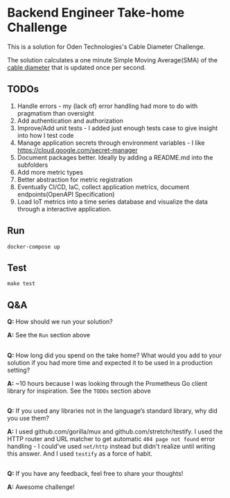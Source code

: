 # Backend Engineer Take-home Challenge

This is a solution for Oden Technologies's Cable Diameter Challenge.

The solution calculates a one minute Simple Moving Average(SMA) of the [cable diameter](http://takehome-backend.oden.network/?metric=cable-diameter) that is updated once per second. 

## TODOs
1. Handle errors - my (lack of) error handling had more to do with pragmatism than oversight
2. Add authentication and authorization
3. Improve/Add unit tests - I added just enough tests case to give insight into how I test code
4. Manage application secrets through environment variables - I like https://cloud.google.com/secret-manager
5. Document packages better. Ideally by adding a README.md into the subfolders
6. Add more metric types
7. Better abstraction for metric registration
8. Eventually CI/CD, IaC, collect application metrics, document endpoints(OpenAPI Specification)
9. Load IoT metrics into a time series database and visualize the data through a interactive application. 

## Run
```
docker-compose up
```

## Test
```
make test
```
## Q&A
**Q:** How should we run your solution?

**A:** See the `Run` section above
##
**Q:** How long did you spend on the take home? What would you add to your solution if you
had more time and expected it to be used in a production setting?

**A:** ~10 hours because I was looking through the Prometheus Go client library for inspiration. See the `TODOs` section above
##
**Q:** If you used any libraries not in the language’s standard library, why did you use them?

**A:** I used github.com/gorilla/mux and github.com/stretchr/testify. I used the HTTP router and URL matcher to get automatic `404 page not found` error handling - I could've used `net/http` instead but didn't realize until writing this answer. And I used `testify` as a force of habit.
##
**Q:** If you have any feedback, feel free to share your thoughts!

**A:** Awesome challenge!
##
